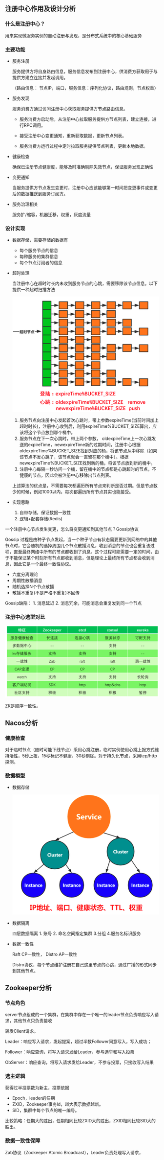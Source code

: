 ## 注册中心作用及设计分析

### 什么是注册中心？

用来实现微服务实例的自动注册与发现，是分布式系统中的核心基础服务

### 主要功能

- 服务注册

  服务提供方将自身路由信息，服务信息发布到注册中心，供消费方获取用于与提供方建立连接并发起调用。

  （路由信息： 节点IP，端口，服务信息：序列化协议，路由规则，节点权重）

- 服务发现

  服务消费方通过访问注册中心获取服务提供方节点路由信息。

  - 服务消费方启动后，从注册中心拉取服务提供方节点列表，建立连接，进行RPC调用。

  - 接受注册中心变更通知，重新获取数据，更新节点列表。
  - 服务消费方运行过程中定时拉取服务提供节点列表，更新本地数据。

- 健康检查

  确保已注册节点健康度，能够及时准确剔除失效节点，保证服务发现正确性

- 变更通知

  当服务提供方节点发生变更时，注册中心应该能够第一时间把变更事件或变更后的数据推送到服务订阅方。

- 服务治理相关

  服务扩/缩容，机器迁移，权重，灰度流量

### 设计实现

- 数据存储，需要存储的数据有

  - 每个服务节点的信息
  - 每种服务的集群信息
  - 每个节点订阅者的信息

- 超时处理

  当注册中心在超时时长内未收到服务节点的心跳，需要移除该节点信息。以下提供一种超时扫描方法

  ![](./pic/超时扫描.png)

  1. 服务节点向注册中心发起首次心跳时，带上参数expireTime(当前时间加上超时时长)，注册中心收到后，利用expireTime%BUCKET_SIZE算出，应该将这个节点放到哪个桶中。
  2. 服务节点在下一次心跳时，带上两个参数， oldexpireTime上一次心跳发送的expireTime，newexpireTime新的过期时间，注册中心根据oldexpireTime%BUCKET_SIZE找到对应的桶，将该节点从中移除（如果该节点不发心跳了，该节点就会一直留在那个桶中）。根据newexpireTime%BUCKET_SIZE找到新的桶，将该节点放到新的桶中。
  3. 注册中心每隔一秒访问一个桶，留在桶中的节点都是心跳超时的节点，不健康的节点，因此会被注册中心移除出节点列表。

  上述算法的优点是，不需要每次都遍历所有节点来判断是否过期。但是节点数少的时候，例如1000以内，每次都遍历所有节点其实也能接受。

- 实现思路

  1. 自带存储，保证数据一致性
  2. 逻辑+配套存储(Redis)

一个注册中心节点发生变更，怎么将变更通知到其他节点？Gossip协议

Gossip 过程是由种子节点发起，当一个种子节点有状态需要更新到网络中的其他节点时，它会随机的选择周围几个节点散播消息，收到消息的节点也会重复该过程，直至最终网络中所有的节点都收到了消息。这个过程可能需要一定的时间，由于不能保证某个时刻所有节点都收到消息，但是理论上最终所有节点都会收到消息，因此它是一个最终一致性协议。

- 六度分离理论
- 周期性散播消息
- 随机选择N个节点散播
- 散播不重复(不是严格不重复)不回传

Gossip缺陷： 1. 消息延迟 2. 消息冗余，可能消息会重复发到同一个节点

### 注册中心选型对比

![](./pic/注册中心选型对比.png)

ZK是顺序一致性。

## Nacos分析

### 健康检查

对于临时节点（随时可能下线节点）采用心跳注册，临时实例使用心跳上报方式维持活性，5秒上报，15秒标记不健康，30秒剔除。对于持久化节点，采用tcp/http探测。

### 数据模型

- 数据存储

  ![](./pic/Nacos数据存储模型.png)

- 数据隔离

  四层数据隔离 1. 账号 2. 命名空间指定集群 3.分组 4.服务名标识服务   

- 数据一致性

  Raft CP一致性， Distro AP一致性

  Distro协议，每个节点维护注册在自己这里节点的心跳，通过广播的形式同步到其他节点。

## Zookeeper分析

### 节点角色

server节点组成的一个集群，在集群中存在一个唯一的leader节点负责响应写入请求，其他节点只负责接收

转发Client请求。

Leader：响应写入请求，发起提案，超过半数Follower同意写入，写入成功；

Follower：响应查询，将写入请求发给Leader，参与选举和写入投票

ObServer：响应查询，将写入请求发给Leader，不参与投票，只接收写入结果

### 选主逻辑

获得过半投票数为新主，投票依据

- Epoch，leader的任期
- ZXID，Zookeeper事务Id，越大表示数据越新。
- SID，集群中每个节点的唯一编号。

比较策略：任期大的胜出，任期相同比较ZXID大的胜出，ZXID相同比较SID大的胜出。

### 数据一致性保障

Zab协议（Zookeeper Atomic Broadcast），Leader负责处理写入请求，